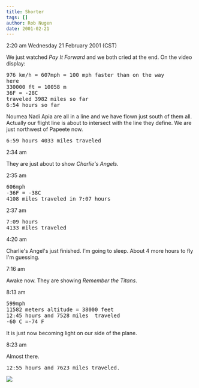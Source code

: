 ```yaml
---
title: Shorter
tags: []
author: Rob Nugen
date: 2001-02-21
---
```


<p class=date>2:20 am Wednesday 21 February 2001
(CST)</p>

<p>We just watched <em>Pay It Forward</em> and we both
cried at the end.  On the video display:</p>

<pre>
976 km/h = 607mph = 100 mph faster than on the way
here
330000 ft = 10058 m
36F = -28C
traveled 3982 miles so far
6:54 hours so far
</pre>

<p>Noumea  Nadi  Apia are all in a line and we have
flown just south of them all. Actually our flight line
is about to intersect with the line they define.  We
are just northwest of  Papeete now.</p>

<pre>
6:59 hours 4033 miles traveled
</pre>

<p class=date>2:34 am</p>

<p>They are just about to show <em>Charlie's
Angels</em>.</p>

<p class=date>2:35 am</p>

<pre>
606mph
-36F = -38C
4108 miles traveled in 7:07 hours
</pre>

<p class=date>2:37 am</p>

<pre>
7:09 hours
4133 miles traveled
</pre>

<p class=date>4:20 am</p>

<p>Charlie's Angel's just finished.  I'm going to
sleep.  About 4 more hours to fly I'm guessing.</p>

<p class=date>7:16 am</p>

<p>Awake now.  They are showing <em>Remember the
Titans</em>.</p>

<p class=date>8:13 am</p>

<pre>
599mph
11582 meters altitude = 38000 feet
12:45 hours and 7528 miles  traveled
-60 C =-74 F
</pre>

<p>It is just now becoming light on our side of the
plane.</p>

<p class=date>8:23 am</p>

<p>Almost there.</p>

<pre>
12:55 hours and 7623 miles traveled.
</pre>

<p><img src="/images/rob/wL-ROB.gif"/></p>
